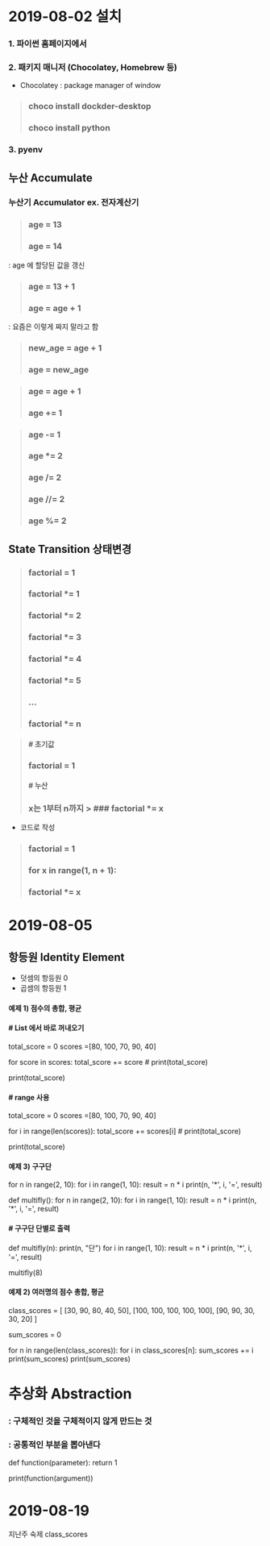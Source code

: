 # 2019-08-02 설치
### 1. 파이썬 홈페이지에서
### 2. 패키지 매니저 (Chocolatey, Homebrew 등)
- Chocolatey : package manager of window 

> ### choco install dockder-desktop
> ### choco install python 

### 3. pyenv

## 누산 Accumulate
### 누산기 Accumulator ex. 전자계산기

> ### age = 13
> ### age = 14 
: age 에 할당된 값을 갱신
> ### age = 13 + 1
> ### age = age + 1
: 요즘은 이렇게 짜지 말라고 함
> ### new_age = age + 1
> ### age = new_age

> ### age = age + 1
> ### age += 1

> ### age -= 1
> ### age *= 2
> ### age /= 2
> ### age //= 2
> ### age %= 2

## State Transition 상태변경

> ### factorial = 1
> ### factorial *= 1
> ### factorial *= 2
> ### factorial *= 3
> ### factorial *= 4
> ### factorial *= 5
> ### ...
> ### factorial *= n

> #### \# 초기값 
> ### factorial = 1
> #### \# 누산
> ### x는 1부터 n까지 > ### factorial *= x

- 코드로 작성
>### factorial = 1
>###
>### for x in range(1, n + 1):
>###    factorial *= x

# 2019-08-05

## 항등원 Identity Element
- 덧셈의 항등원 0
- 곱셈의 항등원 1

#### 예제 1) 점수의 총합, 평균
#### \# List 에서 바로 꺼내오기

total_score = 0
scores =[80, 100, 70, 90, 40]

for score in scores:
    total_score += score
    # print(total_score)

print(total_score)

#### \# range 사용

total_score = 0
scores =[80, 100, 70, 90, 40]

for i in range(len(scores)):
    total_score += scores[i]
    # print(total_score)

print(total_score)


#### 예제 3) 구구단
for n in range(2, 10):
    for i in range(1, 10):
        result = n * i
        print(n, '*', i, '=', result)

def multifly():
    for n in range(2, 10):
        for i in range(1, 10):
            result = n * i
            print(n, '*', i, '=', result)

#### \# 구구단 단별로 출력
def multifly(n):
    print(n, "단")
    for i in range(1, 10):
        result = n * i
        print(n, '*', i, '=', result)

multifly(8)

#### 예제 2) 여러명의 점수 총합, 평균
class_scores = [
    [30, 90, 80, 40, 50],
    [100, 100, 100, 100, 100],
    [90, 90, 30, 30, 20]
]

sum_scores = 0

for n in range(len(class_scores)):
    for i in class_scores[n]:
        sum_scores += i
        print(sum_scores)
print(sum_scores)

# 추상화 Abstraction
### : 구체적인 것을 구체적이지 않게 만드는 것
### : 공통적인 부분을 뽑아낸다

def function(parameter):
    return 1

print(function(argument))

# 2019-08-19
지난주 숙제 class_scores
